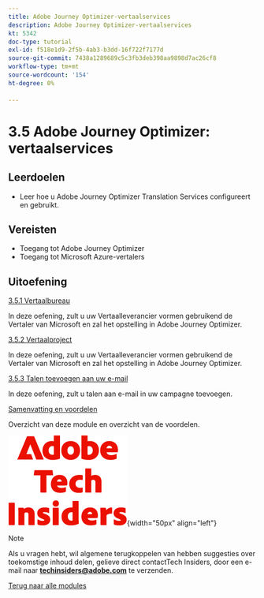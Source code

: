 ```yaml
---
title: Adobe Journey Optimizer-vertaalservices
description: Adobe Journey Optimizer-vertaalservices
kt: 5342
doc-type: tutorial
exl-id: f518e1d9-2f5b-4ab3-b3dd-16f722f7177d
source-git-commit: 7438a1289689c5c3fb3deb398aa9898d7ac26cf8
workflow-type: tm+mt
source-wordcount: '154'
ht-degree: 0%

---
```


# 3.5 Adobe Journey Optimizer: vertaalservices

## Leerdoelen

- Leer hoe u Adobe Journey Optimizer Translation Services configureert en gebruikt.

## Vereisten

- Toegang tot Adobe Journey Optimizer
- Toegang tot Microsoft Azure-vertalers

## Uitoefening

[3.5.1 Vertaalbureau](./ex1.md)

In deze oefening, zult u uw Vertaalleverancier vormen gebruikend de Vertaler van Microsoft en zal het opstelling in Adobe Journey Optimizer.

[3.5.2 Vertaalproject](./ex2.md)

In deze oefening, zult u uw Vertaalleverancier vormen gebruikend de Vertaler van Microsoft en zal het opstelling in Adobe Journey Optimizer.

[3.5.3 Talen toevoegen aan uw e-mail](./ex3.md)

In deze oefening, zult u talen aan e-mail in uw campagne toevoegen.

[Samenvatting en voordelen](./summary.md)

Overzicht van deze module en overzicht van de voordelen.

![&#x200B; Indexen van de Tech &#x200B;](./../../../assets/images/techinsiders.png){width="50px" align="left"}

>[!NOTE]
>
>Als u vragen hebt, wil algemene terugkoppelen van hebben suggesties over toekomstige inhoud delen, gelieve direct contactTech Insiders, door een e-mail naar **techinsiders@adobe.com** te verzenden.

[Terug naar alle modules](../../../overview.md)
